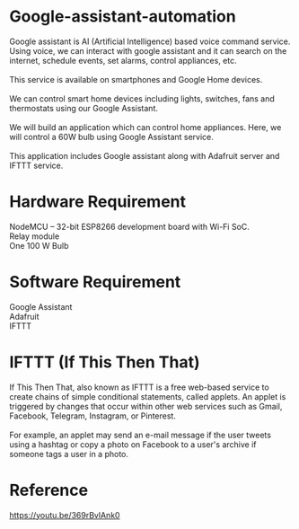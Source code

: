# Google-assistant-automation
Google assistant is AI (Artificial Intelligence) based voice command service. Using voice, we can interact with google assistant and it can search on the internet, schedule events, set alarms, control appliances, etc. \
 \
This service is available on smartphones and Google Home devices. \
 \
We can control smart home devices including lights, switches, fans and thermostats using our Google Assistant. \
 \
 We will build an application which can control home appliances. Here, we will control a 60W bulb using Google Assistant service. \
 \
This application includes Google assistant along with Adafruit server and IFTTT service.


# Hardware Requirement
NodeMCU – 32-bit ESP8266 development board with Wi-Fi SoC. \
Relay module \
One 100 W Bulb


# Software Requirement
Google Assistant \
Adafruit \
IFTTT

# IFTTT (If This Then That)

If This Then That, also known as IFTTT is a free web-based service to create chains of simple conditional statements, called applets. An applet is triggered by changes that occur within other web services such as Gmail, Facebook, Telegram, Instagram, or Pinterest. \
 \
For example, an applet may send an e-mail message if the user tweets using a hashtag or copy a photo on Facebook to a user's archive if someone tags a user in a photo. 

# Reference
https://youtu.be/369rBvlAnk0
